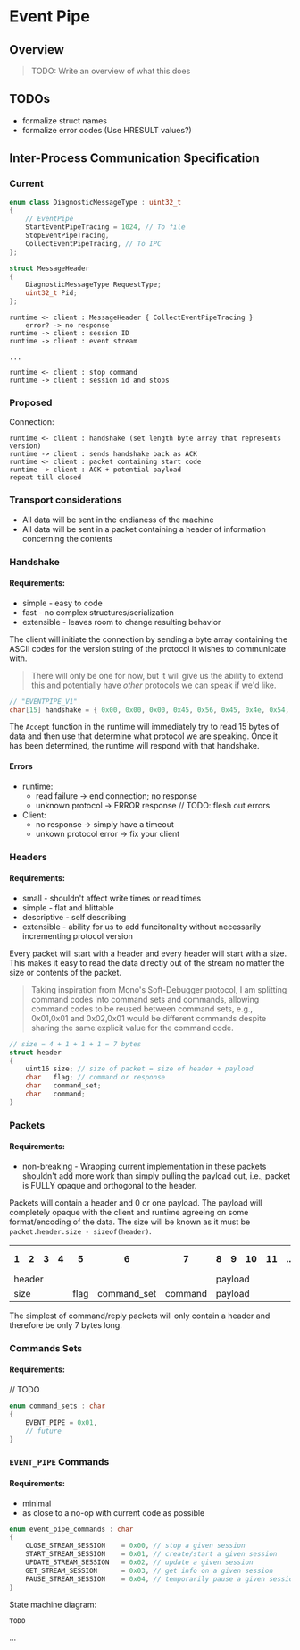 # Event Pipe

## Overview

> TODO: Write an overview of what this does

## TODOs
* formalize struct names
* formalize error codes (Use HRESULT values?)

## Inter-Process Communication Specification

### Current

```c++
enum class DiagnosticMessageType : uint32_t
{
    // EventPipe
    StartEventPipeTracing = 1024, // To file
    StopEventPipeTracing,
    CollectEventPipeTracing, // To IPC
};

struct MessageHeader
{
    DiagnosticMessageType RequestType;
    uint32_t Pid;
};
```

```
runtime <- client : MessageHeader { CollectEventPipeTracing }
    error? -> no response
runtime -> client : session ID 
runtime -> client : event stream

...

runtime <- client : stop command
runtime -> client : session id and stops
```

### Proposed

Connection:
```
runtime <- client : handshake (set length byte array that represents version)
runtime -> client : sends handshake back as ACK
runtime <- client : packet containing start code
runtime -> client : ACK + potential payload
repeat till closed
```

### Transport considerations

* All data will be sent in the endianess of the machine
* All data will be sent in a packet containing a header of information concerning the contents

### Handshake

#### Requirements:
* simple - easy to code
* fast - no complex structures/serialization
* extensible - leaves room to change resulting behavior

The client will initiate the connection by sending a byte array containing the ASCII codes for the version string of the protocol it wishes to communicate with.

> There will only be one for now, but it will give us the ability to extend this and potentially have _other_ protocols we can speak if we'd like.

```c
// "EVENTPIPE_V1"
char[15] handshake = { 0x00, 0x00, 0x00, 0x45, 0x56, 0x45, 0x4e, 0x54, 0x50, 0x49, 0x50, 0x45, 0x5f, 0x56, 0x31 };
```

The `Accept` function in the runtime will immediately try to read 15 bytes of data and then use that determine what protocol we are speaking.  Once it has been determined, the runtime will respond with that handshake.

#### Errors
* runtime: 
  * read failure -> end connection; no response
  * unknown protocol -> ERROR response // TODO: flesh out errors
* Client:
  * no response -> simply have a timeout
  * unkown protocol error -> fix your client

### Headers

#### Requirements:
* small - shouldn't affect write times or read times
* simple - flat and blittable
* descriptive - self describing
* extensible - ability for us to add funcitonality without necessarily incrementing protocol version

Every packet will start with a header and every header will start with a size.  This makes it easy to read the data directly out of the stream no matter the size or contents of the packet.

> Taking inspiration from Mono's Soft-Debugger protocol, I am splitting command codes into command sets and commands, allowing command codes to be reused between command sets, e.g., 0x01,0x01 and 0x02,0x01 would be different commands despite sharing the same explicit value for the command code.

```c
// size = 4 + 1 + 1 + 1 = 7 bytes
struct header
{
    uint16 size; // size of packet = size of header + payload
    char   flag; // command or response
    char   command_set;
    char   command;
}
```

### Packets

#### Requirements:
* non-breaking - Wrapping current implementation in these packets shouldn't add more work than simply pulling the payload out, i.e., packet is FULLY opaque and orthogonal to the header.

Packets will contain a header and 0 or one payload.  The payload will completely opaque with the client and runtime agreeing on some format/encoding of the data.  The size will be known as it must be `packet.header.size - sizeof(header)`.

<table>
  <tr>
    <th>1</th>
    <th>2</th>
    <th>3</th>
    <th>4</th>
    <th>5</th>
    <th>6</th>
    <th>7</th>
    <th>8</th>
    <th>9</th>
    <th>10</th>
    <th>11</th>
    <th>...</th>
    <th>size - 1 </th>
    <th>size</th>
  </tr>
  <tr>
    <td colspan="7">header</td>
    <td colspan="7">payload</td>
  </tr>
  <tr>
    <td colspan="4">size</td>
    <td>flag</td>
    <td>command_set</td>
    <td>command</td>
    <td colspan="7">payload</td>
  </tr>
</table>

The simplest of command/reply packets will only contain a header and therefore be only 7 bytes long.

### Commands Sets

#### Requirements:
// TODO

```c
enum command_sets : char
{
    EVENT_PIPE = 0x01,
    // future
}
```

### `EVENT_PIPE` Commands

#### Requirements:
* minimal
* as close to a no-op with current code as possible


```c
enum event_pipe_commands : char
{
    CLOSE_STREAM_SESSION    = 0x00, // stop a given session
    START_STREAM_SESSION    = 0x01, // create/start a given session
    UPDATE_STREAM_SESSION   = 0x02, // update a given session
    GET_STREAM_SESSION      = 0x03, // get info on a given session
    PAUSE_STREAM_SESSION    = 0x04, // temporarily pause a given session
}
```

State machine diagram:
```
TODO
```

...